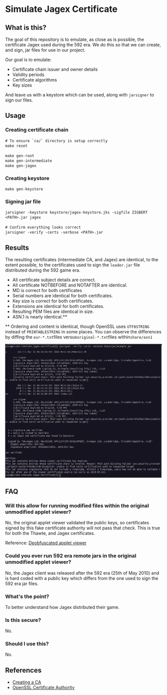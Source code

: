 # Simulate Jagex Certificate

## What is this?

The goal of this repository is to emulate, as close as is possible, the certificate Jagex used during the 592 era. We do this so that we can create, and sign, jar files for use in our project.

Our goal is to emulate:

- Certificate chain issuer and owner details
- Validity periods
- Certificate algorithms
- Key sizes

And leave us with a keystore which can be used, along with `jarsigner` to sign our files.

## Usage

### Creating certificate chain

```
# To ensure `ca/` directory is setup correctly
make reset

make gen-root
make gen-intermediate
make gen-jagex
```

### Creating keystore

```
make gen-keystore
```

### Signing jar file

```
jarsigner -keystore keystore/jagex-keystore.jks -sigfile ZIGBERT <PATH>.jar jagex

# Confirm everything looks correct
jarsigner -verify -certs -verbose <PATH>.jar
```

## Results

The resulting certificates (intermediate CA, and Jagex) are identical, to the extent possible, to the certificates used to sign the `loader.jar` file distributed during the 592 game era.

- All certificate subject details are correct.
- All certificate NOTBEFORE and NOTAFTER are identical.
- MD is correct for both certificates
- Serial numbers are identical for both certificates.
- Key size is correct for both certificates.
- Extensions are identical for both certificates.
- Resulting PEM files are identical in size.
- ASN.1 is nearly identical.\*\*

\*\* Ordering and content is identical, though OpenSSL uses `UTF8STRING` instead of `PRINTABLESTRING` in some places. You can observe the differences by diffing the `our-*.txt`files versus`original-*.txt`files within`share/asn1`

![Screenshot of jarsigner verify](/share/images/jarsigner-verify.png)

## FAQ

### Will this allow for running modified files within the original unmodified applet viewer?

No, the original applet viewer validated the public keys, so certificates signed by this fake certificate authority will not pass that check. This is true for both the Thawte, and Jagex certificates.

Reference: [Deobfuscated applet viewer](https://github.com/Open592/jagexappletviewer/blob/master/src/main/java/com/open592/appletviewer/SignedFileValidator.java#L85-L115)

### Could you ever run 592 era remote jars in the original unmodified applet viewer?

No, the Jagex client was released after the 592 era (25th of May 2010) and is hard coded with a public key which differs from the one used to sign the 592 era jar files.

### What's the point?

To better understand how Jagex distributed their game.

### Is this secure?

No.

### Should I use this?

No.

## References

- [Creating a CA](https://www.phildev.net/ssl/creating_ca.html)
- [OpenSSL Certificate Authority](https://jamielinux.com/docs/openssl-certificate-authority/index.html)
